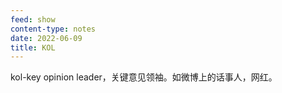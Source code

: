 ```yaml
---
feed: show
content-type: notes
date: 2022-06-09
title: KOL
---
```


kol-key opinion leader，关键意见领袖。如微博上的话事人，网红。
